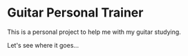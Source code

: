 # Guitar Personal Trainer

This is a personal project to help me with my guitar studying. 

Let's see where it goes...
